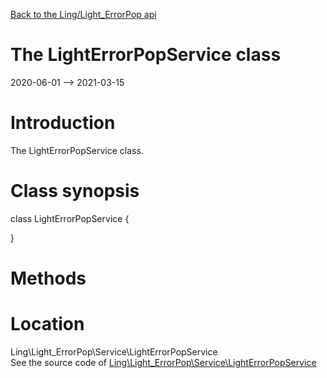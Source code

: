 [Back to the Ling/Light_ErrorPop api](https://github.com/lingtalfi/Light_ErrorPop/blob/master/doc/api/Ling/Light_ErrorPop.md)



The LightErrorPopService class
================
2020-06-01 --> 2021-03-15






Introduction
============

The LightErrorPopService class.



Class synopsis
==============


class <span class="pl-k">LightErrorPopService</span>  {

}






Methods
==============






Location
=============
Ling\Light_ErrorPop\Service\LightErrorPopService<br>
See the source code of [Ling\Light_ErrorPop\Service\LightErrorPopService](https://github.com/lingtalfi/Light_ErrorPop/blob/master/Service/LightErrorPopService.php)




